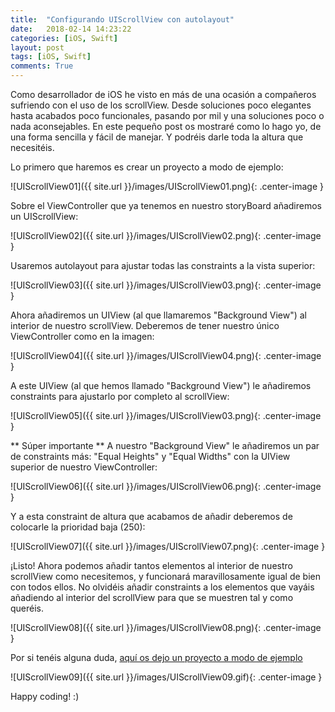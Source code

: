 ```yaml
---
title:  "Configurando UIScrollView con autolayout"
date:   2018-02-14 14:23:22
categories: [iOS, Swift]
layout: post
tags: [iOS, Swift]
comments: True
---
```

Como desarrollador de iOS he visto en más de una ocasión a compañeros sufriendo con el uso de los scrollView. Desde soluciones poco elegantes hasta acabados poco funcionales, pasando por mil y una soluciones poco o nada aconsejables. En este pequeño post os mostraré como lo hago yo, de una forma sencilla y fácil de manejar. Y podréis darle toda la altura que necesitéis.

Lo primero que haremos es crear un proyecto a modo de ejemplo:

![UIScrollView01]({{ site.url }}/images/UIScrollView01.png){: .center-image }

Sobre el ViewController que ya tenemos en nuestro storyBoard añadiremos un UIScrollView:

![UIScrollView02]({{ site.url }}/images/UIScrollView02.png){: .center-image }

Usaremos autolayout para ajustar todas las constraints a la vista superior:

![UIScrollView03]({{ site.url }}/images/UIScrollView03.png){: .center-image }

Ahora añadiremos un UIView (al que llamaremos "Background View") al interior de nuestro scrollView. Deberemos de tener nuestro único ViewController como en la imagen:

![UIScrollView04]({{ site.url }}/images/UIScrollView04.png){: .center-image }

A este UIView (al que hemos llamado "Background View") le añadiremos constraints para ajustarlo por completo al scrollView:

![UIScrollView05]({{ site.url }}/images/UIScrollView03.png){: .center-image }

** Súper importante ** A nuestro "Background View" le añadiremos un par de constraints más: "Equal Heights" y "Equal Widths" con la UIView superior de nuestro ViewController:

![UIScrollView06]({{ site.url }}/images/UIScrollView06.png){: .center-image }

Y a esta constraint de altura que acabamos de añadir deberemos de colocarle la prioridad baja (250):

![UIScrollView07]({{ site.url }}/images/UIScrollView07.png){: .center-image }

¡Listo! Ahora podemos añadir tantos elementos al interior de nuestro scrollView como necesitemos, y funcionará maravillosamente igual de bien con todos ellos. No olvidéis añadir constraints a los elementos que vayáis añadiendo al interior del scrollView para que se muestren tal y como queréis.

![UIScrollView08]({{ site.url }}/images/UIScrollView08.png){: .center-image }

Por si tenéis alguna duda, [aquí os dejo un proyecto a modo de ejemplo][enlaceUno]

![UIScrollView09]({{ site.url }}/images/UIScrollView09.gif){: .center-image }

Happy coding! :)

[enlaceUno]: https://github.com/oskarko/UIScrollViewExample